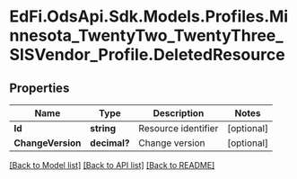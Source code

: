 # EdFi.OdsApi.Sdk.Models.Profiles.Minnesota_TwentyTwo_TwentyThree_SISVendor_Profile.DeletedResource
## Properties

Name | Type | Description | Notes
------------ | ------------- | ------------- | -------------
**Id** | **string** | Resource identifier | [optional] 
**ChangeVersion** | **decimal?** | Change version | [optional] 

[[Back to Model list]](../README.md#documentation-for-models) [[Back to API list]](../README.md#documentation-for-api-endpoints) [[Back to README]](../README.md)

